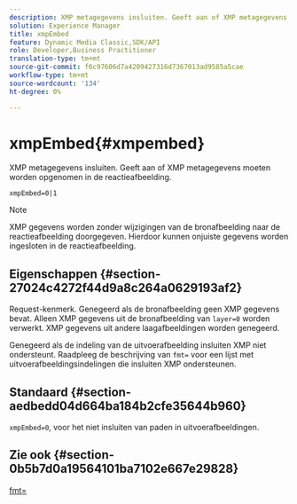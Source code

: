 ```yaml
---
description: XMP metagegevens insluiten. Geeft aan of XMP metagegevens moeten worden opgenomen in de reactieafbeelding.
solution: Experience Manager
title: xmpEmbed
feature: Dynamic Media Classic,SDK/API
role: Developer,Business Practitioner
translation-type: tm+mt
source-git-commit: f6c97606d7a4209427316d7367013ad9585a5cae
workflow-type: tm+mt
source-wordcount: '134'
ht-degree: 0%

---
```



# xmpEmbed{#xmpembed}

XMP metagegevens insluiten. Geeft aan of XMP metagegevens moeten worden opgenomen in de reactieafbeelding.

`xmpEmbed=0|1`

>[!NOTE]
>
>XMP gegevens worden zonder wijzigingen van de bronafbeelding naar de reactieafbeelding doorgegeven. Hierdoor kunnen onjuiste gegevens worden ingesloten in de reactieafbeelding.

## Eigenschappen {#section-27024c4272f44d9a8c264a0629193af2}

Request-kenmerk. Genegeerd als de bronafbeelding geen XMP gegevens bevat. Alleen XMP gegevens uit de bronafbeelding van `layer=0` worden verwerkt. XMP gegevens uit andere laagafbeeldingen worden genegeerd.

Genegeerd als de indeling van de uitvoerafbeelding insluiten XMP niet ondersteunt. Raadpleeg de beschrijving van `fmt=` voor een lijst met uitvoerafbeeldingsindelingen die insluiten XMP ondersteunen.

## Standaard {#section-aedbedd04d664ba184b2cfe35644b960}

`xmpEmbed=0`, voor het niet insluiten van paden in uitvoerafbeeldingen.

## Zie ook {#section-0b5b7d0a19564101ba7102e667e29828}

[fmt=](../../../../../is-api/http-ref/image-serving-api-ref/c-http-protocol-reference/c-command-reference/r-is-http-fmt.md#reference-cdf10043423b45ba9fe15157fb3ae37a)
